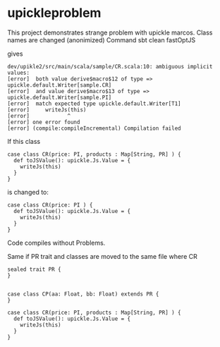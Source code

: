 # upickleproblem

This project demonstrates strange problem with upickle marcos.
Class names are changed (anonimized)
Command 
sbt clean fastOptJS 

gives 
```
dev/upikle2/src/main/scala/sample/CR.scala:10: ambiguous implicit values:
[error]  both value derive$macro$12 of type => upickle.default.Writer[sample.CR]
[error]  and value derive$macro$13 of type => upickle.default.Writer[sample.PI]
[error]  match expected type upickle.default.Writer[T1]
[error]     writeJs(this)
[error]            ^
[error] one error found
[error] (compile:compileIncremental) Compilation failed
```

If this class 
```
case class CR(price: PI, products : Map[String, PR] ) {
  def toJSValue(): upickle.Js.Value = {
    writeJs(this)
  }
}
```
is changed to:
```
case class CR(price: PI ) {
  def toJSValue(): upickle.Js.Value = {
    writeJs(this)
  }
}
```
Code compiles without Problems.

Same if PR trait and classes are moved to the same file where CR

```
sealed trait PR {
}


case class CP(aa: Float, bb: Float) extends PR {
}

case class CR(price: PI, products : Map[String, PR] ) {
  def toJSValue(): upickle.Js.Value = {
    writeJs(this)
  }
}
```
